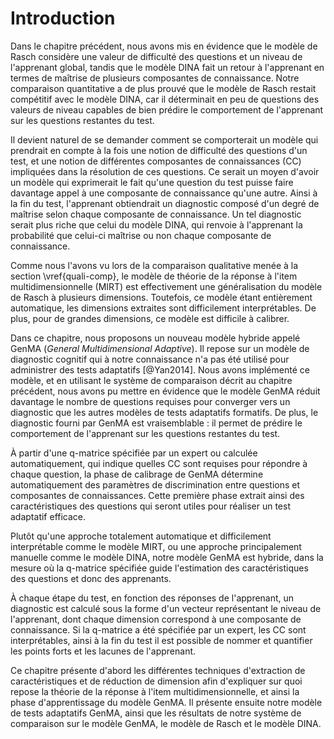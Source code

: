 # Introduction

Dans le chapitre précédent, nous avons mis en évidence que le modèle de Rasch considère une valeur de difficulté des questions et un niveau de l'apprenant global, tandis que le modèle DINA fait un retour à l'apprenant en termes de maîtrise de plusieurs composantes de connaissance. Notre comparaison quantitative a de plus prouvé que le modèle de Rasch restait compétitif avec le modèle DINA, car il déterminait en peu de questions des valeurs de niveau capables de bien prédire le comportement de l'apprenant sur les questions restantes du test.

Il devient naturel de se demander comment se comporterait un modèle qui prendrait en compte à la fois une notion de difficulté des questions d'un test, et une notion de différentes composantes de connaissances (CC) impliquées dans la résolution de ces questions. Ce serait un moyen d'avoir un modèle qui exprimerait le fait qu'une question du test puisse faire davantage appel à une composante de connaissance qu'une autre. Ainsi à la fin du test, l'apprenant obtiendrait un diagnostic composé d'un degré de maîtrise selon chaque composante de connaissance. Un tel diagnostic serait plus riche que celui du modèle DINA, qui renvoie à l'apprenant la probabilité que celui-ci maîtrise ou non chaque composante de connaissance.

Comme nous l'avons vu lors de la comparaison qualitative menée à la section \vref{quali-comp}, le modèle de théorie de la réponse à l'item multidimensionnelle (MIRT) est effectivement une généralisation du modèle de Rasch à plusieurs dimensions. Toutefois, ce modèle étant entièrement automatique, les dimensions extraites sont difficilement interprétables. De plus, pour de grandes dimensions, ce modèle est difficile à calibrer.

Dans ce chapitre, nous proposons un nouveau modèle hybride appelé GenMA (*General Multidimensional Adaptive*). Il repose sur un modèle de diagnostic cognitif qui à notre connaissance n'a pas été utilisé pour administrer des tests adaptatifs [@Yan2014]. Nous avons implémenté ce modèle, et en utilisant le système de comparaison décrit au chapitre précédent, nous avons pu mettre en évidence que le modèle GenMA réduit davantage le nombre de questions requises pour converger vers un diagnostic que les autres modèles de tests adaptatifs formatifs. De plus, le diagnostic fourni par GenMA est vraisemblable : il permet de prédire le comportement de l'apprenant sur les questions restantes du test.

À partir d'une q-matrice spécifiée par un expert ou calculée automatiquement, qui indique quelles CC sont requises pour répondre à chaque question, la phase de calibrage de GenMA détermine automatiquement des paramètres de discrimination entre questions et composantes de connaissances. Cette première phase extrait ainsi des caractéristiques des questions qui seront utiles pour réaliser un test adaptatif efficace.

Plutôt qu'une approche totalement automatique et difficilement interprétable comme le modèle MIRT, ou une approche principalement manuelle comme le modèle DINA, notre modèle GenMA est hybride, dans la mesure où la q-matrice spécifiée guide l'estimation des caractéristiques des questions et donc des apprenants.

À chaque étape du test, en fonction des réponses de l'apprenant, un diagnostic est calculé sous la forme d'un vecteur représentant le niveau de l'apprenant, dont chaque dimension correspond à une composante de connaissance. Si la q-matrice a été spécifiée par un expert, les CC sont interprétables, ainsi à la fin du test il est possible de nommer et quantifier les points forts et les lacunes de l'apprenant.

Ce chapitre présente d'abord les différentes techniques d'extraction de caractéristiques et de réduction de dimension afin d'expliquer sur quoi repose la théorie de la réponse à l'item multidimensionnelle, et ainsi la phase d'apprentissage du modèle GenMA. Il présente ensuite notre modèle de tests adaptatifs GenMA, ainsi que les résultats de notre système de comparaison sur le modèle GenMA, le modèle de Rasch et le modèle DINA.
